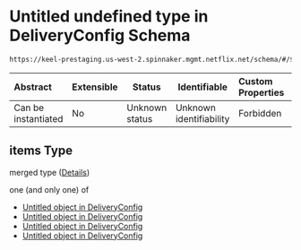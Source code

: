 # Untitled undefined type in DeliveryConfig Schema

```txt
https://keel-prestaging.us-west-2.spinnaker.mgmt.netflix.net/schema/#/$defs/SecurityGroupSpec/properties/inboundRules/items
```




| Abstract            | Extensible | Status         | Identifiable            | Custom Properties | Additional Properties | Access Restrictions | Defined In                                                    |
| :------------------ | ---------- | -------------- | ----------------------- | :---------------- | --------------------- | ------------------- | ------------------------------------------------------------- |
| Can be instantiated | No         | Unknown status | Unknown identifiability | Forbidden         | Allowed               | none                | [keel.schema.json\*](keel.schema.json "open original schema") |

## items Type

merged type ([Details](keel-defs-securitygrouprule.md))

one (and only one) of

-   [Untitled object in DeliveryConfig](keel-defs-selfreferencerule.md "check type definition")
-   [Untitled object in DeliveryConfig](keel-defs-referencerule.md "check type definition")
-   [Untitled object in DeliveryConfig](keel-defs-crossaccountreferencerule.md "check type definition")
-   [Untitled object in DeliveryConfig](keel-defs-cidrrule.md "check type definition")
